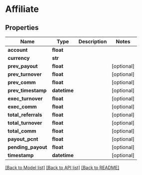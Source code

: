 # Affiliate

## Properties
Name | Type | Description | Notes
------------ | ------------- | ------------- | -------------
**account** | **float** |  | 
**currency** | **str** |  | 
**prev_payout** | **float** |  | [optional] 
**prev_turnover** | **float** |  | [optional] 
**prev_comm** | **float** |  | [optional] 
**prev_timestamp** | **datetime** |  | [optional] 
**exec_turnover** | **float** |  | [optional] 
**exec_comm** | **float** |  | [optional] 
**total_referrals** | **float** |  | [optional] 
**total_turnover** | **float** |  | [optional] 
**total_comm** | **float** |  | [optional] 
**payout_pcnt** | **float** |  | [optional] 
**pending_payout** | **float** |  | [optional] 
**timestamp** | **datetime** |  | [optional] 

[[Back to Model list]](../README.md#documentation-for-models) [[Back to API list]](../README.md#documentation-for-api-endpoints) [[Back to README]](../README.md)



